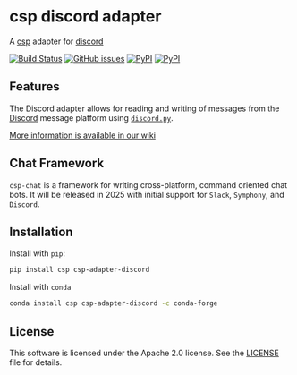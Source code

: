 # csp discord adapter

A [csp](https://github.com/point72/csp) adapter for [discord](https://discord.com)

[![Build Status](https://github.com/timkpaine/csp-adapter-discord/actions/workflows/build.yml/badge.svg?branch=main&event=push)](https://github.com/timkpaine/csp-adapter-discord/actions/workflows/build.yml)
[![GitHub issues](https://img.shields.io/github/issues/timkpaine/csp-adapter-discord.svg)](https://github.com/timkpaine/csp-adapter-discord/issues)
[![PyPI](https://img.shields.io/pypi/l/csp-adapter-discord.svg)](https://pypi.python.org/pypi/csp-adapter-discord)
[![PyPI](https://img.shields.io/pypi/v/csp-adapter-discord.svg)](https://pypi.python.org/pypi/csp-adapter-discord)

## Features

The Discord adapter allows for reading and writing of messages from the [Discord](https://discord.com/) message platform using [`discord.py`](https://discordpy.readthedocs.io/en/stable/).

[More information is available in our wiki](https://github.com/timkpaine/csp-adapter-discord/wiki)

## Chat Framework

`csp-chat` is a framework for writing cross-platform, command oriented chat bots.
It will be released in 2025 with initial support for `Slack`, `Symphony`, and `Discord`.

## Installation

Install with `pip`:

```bash
pip install csp csp-adapter-discord
```

Install with `conda`

```bash
conda install csp csp-adapter-discord -c conda-forge
```

## License

This software is licensed under the Apache 2.0 license. See the [LICENSE](LICENSE) file for details.
